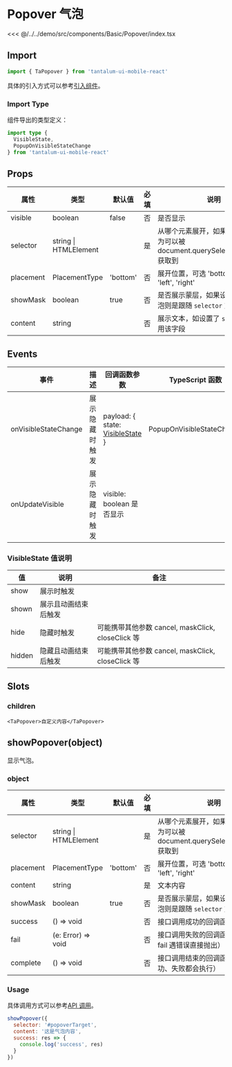 # Popover 气泡

<CodeDemo name="Popover">

<<< @/../../demo/src/components/Basic/Popover/index.tsx

</CodeDemo>

## Import

```js
import { TaPopover } from 'tantalum-ui-mobile-react'
```

具体的引入方式可以参考[引入组件](../guide/import.md)。

### Import Type

组件导出的类型定义：

```ts
import type {
  VisibleState,
  PopupOnVisibleStateChange
} from 'tantalum-ui-mobile-react'
```

## Props

| 属性      | 类型                  | 默认值   | 必填 | 说明                                                                              |
| --------- | --------------------- | -------- | ---- | --------------------------------------------------------------------------------- |
| visible   | boolean               | false    | 否   | 是否显示                                                                          |
| selector  | string \| HTMLElement |          | 是   | 从哪个元素展开，如果是 string，则为可以被 document.querySelector(selector) 获取到 |
| placement | PlacementType         | 'bottom' | 否   | 展开位置，可选 'bottom', 'top', 'left', 'right'                                   |
| showMask  | boolean               | true     | 否   | 是否展示蒙层，如果设置不展示，气泡则是跟随 `selector` 对应的元素                  |
| content   | string                |          | 否   | 展示文本，如设置了 `slot`，则不使用该字段                                         |

## Events

| 事件                 | 描述           | 回调函数参数                                                         | TypeScript 函数           |
| -------------------- | -------------- | -------------------------------------------------------------------- | ------------------------- |
| onVisibleStateChange | 展示隐藏时触发 | payload: { state: [VisibleState](./Popover.md#visiblestate-值说明) } | PopupOnVisibleStateChange |
| onUpdateVisible      | 展示隐藏时触发 | visible: boolean 是否显示                                            |                           |

### VisibleState 值说明

| 值     | 说明                 | 备注                                              |
| ------ | -------------------- | ------------------------------------------------- |
| show   | 展示时触发           |                                                   |
| shown  | 展示且动画结束后触发 |                                                   |
| hide   | 隐藏时触发           | 可能携带其他参数 cancel, maskClick, closeClick 等 |
| hidden | 隐藏且动画结束后触发 | 可能携带其他参数 cancel, maskClick, closeClick 等 |

## Slots

### children

```tsx
<TaPopover>自定义内容</TaPopover>
```

## showPopover(object)

显示气泡。

### object

| 属性      | 类型                  | 默认值   | 必填 | 说明                                                                              |
| --------- | --------------------- | -------- | ---- | --------------------------------------------------------------------------------- |
| selector  | string \| HTMLElement |          | 是   | 从哪个元素展开，如果是 string，则为可以被 document.querySelector(selector) 获取到 |
| placement | PlacementType         | 'bottom' | 否   | 展开位置，可选 'bottom', 'top', 'left', 'right'                                   |
| content   | string                |          | 是   | 文本内容                                                                          |
| showMask  | boolean               | true     | 否   | 是否展示蒙层，如果设置不展示，气泡则是跟随 `selector` 对应的元素                  |
| success   | () => void            |          | 否   | 接口调用成功的回调函数                                                            |
| fail      | (e: Error) => void    |          | 否   | 接口调用失败的回调函数（不传入 fail 遇错误直接抛出）                              |
| complete  | () => void            |          | 否   | 接口调用结束的回调函数（调用成功、失败都会执行）                                  |

### Usage

具体调用方式可以参考[API 调用](../guide/import.md#api-调用)。

```js
showPopover({
  selector: '#popoverTarget',
  content: '这是气泡内容',
  success: res => {
    console.log('success', res)
  }
})
```
